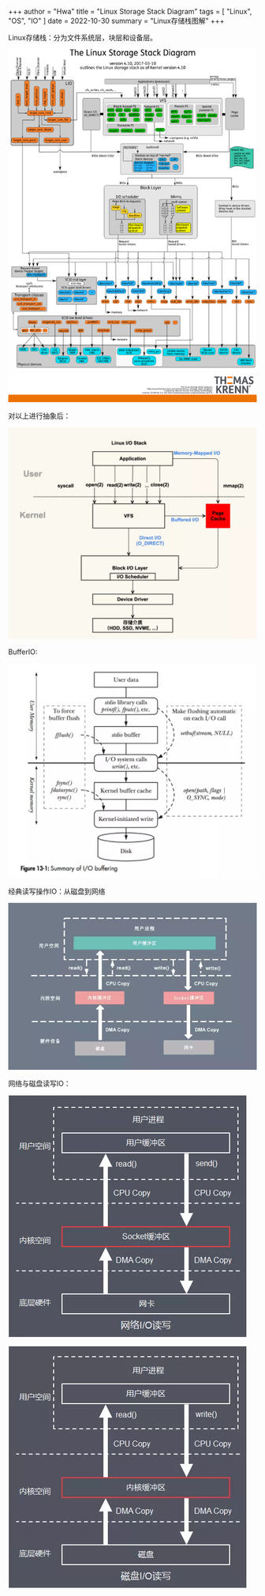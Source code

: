 +++
author = "Hwa"
title = "Linux Storage Stack Diagram"
tags = [
    "Linux",
    "OS",
    "IO"
]
date = 2022-10-30
summary = "Linux存储栈图解"
+++

Linux存储栈：分为文件系统层，块层和设备层。

![detailed](./imgs/2024/05/detailed.png)

对以上进行抽象后：

![abstract](./imgs/2024/05/abstract.png)

BufferIO:

![buffer_IO](./imgs/2024/05/buffer_IO.png)

经典读写操作IO：从磁盘到网络

![disk_to_network](./imgs/2024/05/disk_to_network.png)

网络与磁盘读写IO：

![network_and_disk](./imgs/2024/05/network_and_disk.png)

![diskIO](./imgs/2024/05/diskIO.png)
